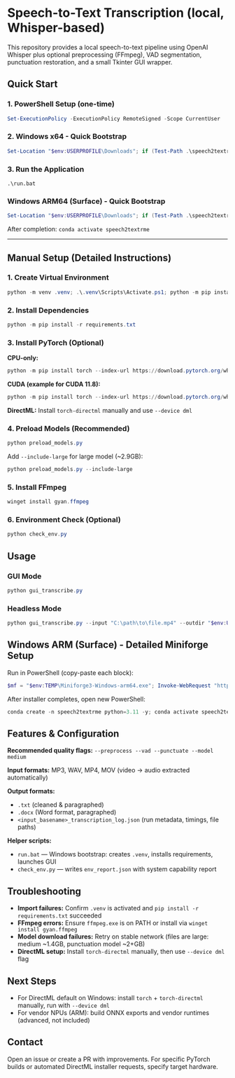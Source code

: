 # Speech-to-Text Transcription (local, Whisper-based)

This repository provides a local speech-to-text pipeline using OpenAI Whisper plus optional preprocessing (FFmpeg), VAD segmentation, punctuation restoration, and a small Tkinter GUI wrapper.

## Quick Start

### 1. PowerShell Setup (one-time)
```powershell
Set-ExecutionPolicy -ExecutionPolicy RemoteSigned -Scope CurrentUser
```

### 2. Windows x64 - Quick Bootstrap
```powershell
Set-Location "$env:USERPROFILE\Downloads"; if (Test-Path .\speech2textrme) { Set-Location .\speech2textrme; if (Get-Command git -ErrorAction SilentlyContinue) { git pull } } else { if (Get-Command git -ErrorAction SilentlyContinue) { git clone https://github.com/Rob142857/AudioProcessorAlphaVersion.git speech2textrme } else { Invoke-WebRequest 'https://github.com/Rob142857/AudioProcessorAlphaVersion/archive/refs/heads/main.zip' -OutFile main.zip; Expand-Archive main.zip -Force; Rename-Item 'AudioProcessorAlphaVersion-main' 'speech2textrme'; Remove-Item main.zip }; Set-Location .\speech2textrme }; if (-not (Test-Path .venv)) { python -m venv .venv }; .\.venv\Scripts\Activate.ps1; python -m pip install --upgrade pip; python -m pip install -r requirements.txt
```

### 3. Run the Application
```batch
.\run.bat
```

### Windows ARM64 (Surface) - Quick Bootstrap
```powershell
Set-Location "$env:USERPROFILE\Downloads"; if (Test-Path .\speech2textrme) { Set-Location .\speech2textrme; if (Get-Command git -ErrorAction SilentlyContinue) { git pull } } else { if (Get-Command git -ErrorAction SilentlyContinue) { git clone https://github.com/Rob142857/AudioProcessorAlphaVersion.git speech2textrme } else { Invoke-WebRequest 'https://github.com/Rob142857/AudioProcessorAlphaVersion/archive/refs/heads/main.zip' -OutFile main.zip; Expand-Archive main.zip -Force; Rename-Item 'AudioProcessorAlphaVersion-main' 'speech2textrme'; Remove-Item main.zip }; Set-Location .\speech2textrme }; if (Test-Path .\run_conda.ps1) { powershell -ExecutionPolicy RemoteSigned -File .\run_conda.ps1 } else { Write-Host 'ERROR: Bootstrap script not found!' -ForegroundColor Red }
```

After completion: `conda activate speech2textrme`

---

## Manual Setup (Detailed Instructions)

### 1. Create Virtual Environment
```powershell
python -m venv .venv; .\.venv\Scripts\Activate.ps1; python -m pip install --upgrade pip
```

### 2. Install Dependencies
```powershell
python -m pip install -r requirements.txt
```

### 3. Install PyTorch (Optional)
**CPU-only:**
```powershell
python -m pip install torch --index-url https://download.pytorch.org/whl/cpu
```

**CUDA (example for CUDA 11.8):**
```powershell
python -m pip install torch --index-url https://download.pytorch.org/whl/cu118
```

**DirectML:** Install `torch-directml` manually and use `--device dml`

### 4. Preload Models (Recommended)
```powershell
python preload_models.py
```

Add `--include-large` for large model (~2.9GB):
```powershell
python preload_models.py --include-large
```

### 5. Install FFmpeg
```powershell
winget install gyan.ffmpeg
```

### 6. Environment Check (Optional)
```powershell
python check_env.py
```

## Usage

### GUI Mode
```powershell
python gui_transcribe.py
```

### Headless Mode
```powershell
python gui_transcribe.py --input "C:\path\to\file.mp4" --outdir "$env:USERPROFILE\Downloads" --model medium --preprocess --vad --punctuate --keep-temp
```

## Windows ARM (Surface) - Detailed Miniforge Setup

Run in PowerShell (copy-paste each block):

```powershell
$mf = "$env:TEMP\Miniforge3-Windows-arm64.exe"; Invoke-WebRequest "https://github.com/conda-forge/miniforge/releases/latest/download/Miniforge3-Windows-arm64.exe" -OutFile $mf; Start-Process -FilePath $mf -Wait
```

After installer completes, open new PowerShell:
```powershell
conda create -n speech2textrme python=3.11 -y; conda activate speech2textrme; conda install -c conda-forge numpy numba meson ninja -y; python -m pip install --upgrade pip; python -m pip install -r requirements.txt
```

## Features & Configuration

**Recommended quality flags:** `--preprocess --vad --punctuate --model medium`

**Input formats:** MP3, WAV, MP4, MOV (video → audio extracted automatically)

**Output formats:** 
- `.txt` (cleaned & paragraphed)
- `.docx` (Word format, paragraphed) 
- `<input_basename>_transcription_log.json` (run metadata, timings, file paths)

**Helper scripts:**
- `run.bat` — Windows bootstrap: creates `.venv`, installs requirements, launches GUI
- `check_env.py` — writes `env_report.json` with system capability report

## Troubleshooting

- **Import failures:** Confirm `.venv` is activated and `pip install -r requirements.txt` succeeded
- **FFmpeg errors:** Ensure `ffmpeg.exe` is on PATH or install via `winget install gyan.ffmpeg`
- **Model download failures:** Retry on stable network (files are large: medium ~1.4GB, punctuation model ~2+GB)
- **DirectML setup:** Install `torch-directml` manually, then use `--device dml` flag

## Next Steps

- For DirectML default on Windows: install `torch` + `torch-directml` manually, run with `--device dml`
- For vendor NPUs (ARM): build ONNX exports and vendor runtimes (advanced, not included)

## Contact

Open an issue or create a PR with improvements. For specific PyTorch builds or automated DirectML installer requests, specify target hardware.
